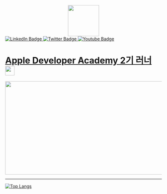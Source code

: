 <div id="header" align="center">
  <img src="https://media.giphy.com/media/M9gbBd9nbDrOTu1Mqx/giphy.gif" width="100"/>
</div>

<div id="badges">
<a href="https://www.linkedin.com/in/eugene-choi-331409257/">
  <img src="https://img.shields.io/badge/LinkedIn-blue?style=for-the-badge&logo=linkedin&logoColor=white" alt="LinkedIn Badge"/>
  <a href="https://www.instagram.com/choiyujin4035/">
  <img src="https://img.shields.io/badge/Instagram-gray?style=for-the-badge&logo=instagram&logoColor=white" alt="Twitter Badge"/>
  <a href="https://dayjack.github.io">
  <img src="https://img.shields.io/badge/Github blog-black?style=for-the-badge&logo=github&logoColor=white" alt="Youtube Badge"/>
</div>

<img src="https://komarev.com/ghpvc/?username=dayjack&style=flat-square&color=blue" alt=""/>

<h1>
  Apple Developer Academy 2기 러너 
  <img src="https://media.giphy.com/media/hvRJCLFzcasrR4ia7z/giphy.gif" width="30px"/>
</h1>

<div align="center">
  <img src="https://media.giphy.com/media/dWesBcTLavkZuG35MI/giphy.gif" width="600" height="300"/>
</div>

---

[![Top Langs](https://github-readme-stats.vercel.app/api/top-langs/?username=dayjack&layout=compact&theme=vision-friendly-dark)](https://github.com/anuraghazra/github-readme-stats)